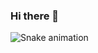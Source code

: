 ### Hi there 👋

![Snake animation](https://github.com/chrystiandematos/chrystiandematos/blob/output/github-contribution-grid-snake.svg)
